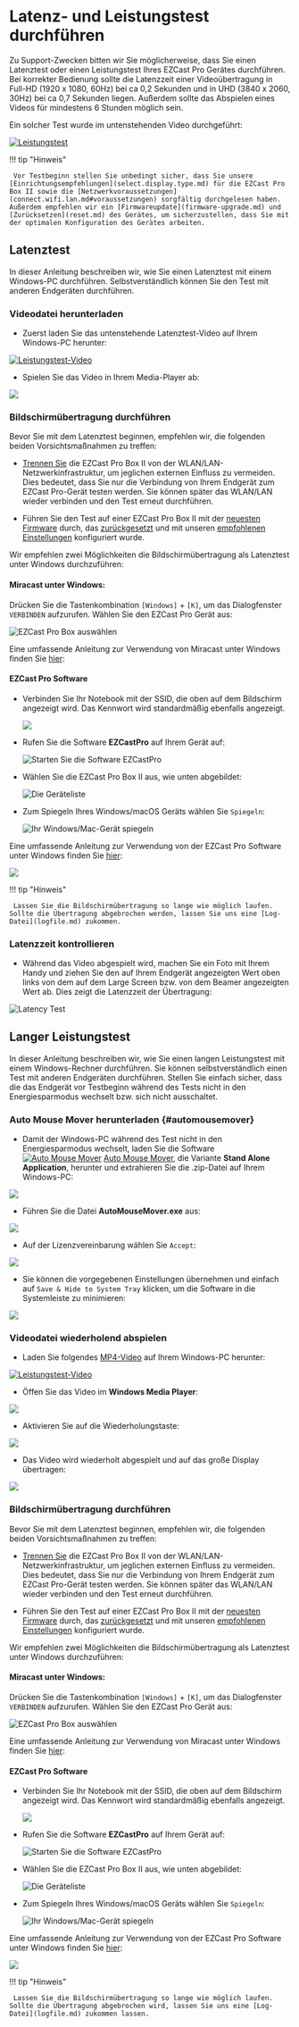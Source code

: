 # Latenz- und Leistungstest durchführen

Zu Support-Zwecken bitten wir Sie möglicherweise, dass Sie einen Latenztest oder einen Leistungstest Ihres EZCast Pro Gerätes durchführen. Bei korrekter Bedienung sollte die Latenzzeit einer Videoübertragung in Full-HD (1920 x 1080, 60Hz) bei ca 0,2 Sekunden und in UHD (3840 x 2060, 30Hz) bei ca 0,7 Sekunden liegen. Außerdem sollte das Abspielen eines Videos für mindestens 6 Stunden möglich sein.

Ein solcher Test wurde im untenstehenden Video durchgeführt:

[![Leistungstest](/assets/img/thumbnail.video.performancetest1.png)](https://assets.stueber.de/videos/latencetest.mp4)

!!! tip "Hinweis"

     Vor Testbeginn stellen Sie unbedingt sicher, dass Sie unsere [Einrichtungsempfehlungen](select.display.type.md) für die EZCast Pro Box II sowie die [Netzwerkvoraussetzungen](connect.wifi.lan.md#voraussetzungen) sorgfältig durchgelesen haben. Außerdem empfehlen wir ein [Firmwareupdate](firmware-upgrade.md) und [Zurücksetzen](reset.md) des Gerätes, um sicherzustellen, dass Sie mit der optimalen Konfiguration des Gerätes arbeiten.
	 
## Latenztest

In dieser Anleitung beschreiben wir, wie Sie einen Latenztest mit einem Windows-PC durchführen. Selbstverständlich können Sie den Test mit anderen Endgeräten durchführen.

### Videodatei herunterladen

* Zuerst laden Sie das untenstehende Latenztest-Video auf Ihrem Windows-PC herunter:

[![Leistungstest-Video](/assets/img/thumbnail.video.performancetest2.png)](https://assets.stueber.de/videos/performancetest.mp4)

* Spielen Sie das Video in Ihrem Media-Player ab:

![](/assets/img/video.open.in.mediaplayer.png)

### Bildschirmübertragung durchführen

Bevor Sie mit dem Latenztest beginnen, empfehlen wir, die folgenden beiden Vorsichtsmaßnahmen zu treffen:

* [Trennen Sie](connect.wifi.lan.md#vom-wlan-trennen) die EZCast Pro Box II von der WLAN/LAN-Netzwerkinfrastruktur, um jeglichen externen Einfluss zu vermeiden. Dies bedeutet, dass Sie nur die Verbindung von Ihrem Endgerät zum EZCast Pro-Gerät testen werden. Sie können später das WLAN/LAN wieder verbinden und den Test erneut durchführen.

* Führen Sie den Test auf einer EZCast Pro Box II mit der [neuesten Firmware](firmware-upgrade.md) durch, das [zurückgesetzt](reset.md) und mit unseren [empfohlenen Einstellungen](reset.md#recommendedsettings) konfiguriert wurde.
	 
Wir empfehlen zwei Möglichkeiten die Bildschirmübertragung als Latenztest unter Windows durchzuführen:

#### Miracast unter Windows: 

Drücken Sie die Tastenkombination `[Windows]` + `[K]`, um das Dialogfenster `VERBINDEN` aufzurufen. Wählen Sie den EZCast Pro Gerät aus:

![EZCast Pro Box auswählen](/assets/img/ProIIStick-Windows_Miracast_Select_Device.jpg)

Eine umfassende Anleitung zur Verwendung von Miracast unter Windows finden Sie [hier](miracast.md#miracast-auf-windows):

#### EZCast Pro Software

* Verbinden Sie Ihr Notebook mit der SSID, die oben auf dem Bildschirm angezeigt wird. Das Kennwort wird standardmäßig ebenfalls angezeigt.

	![](/assets/img/proII.notebook.direct.connect.png)

* Rufen Sie die Software **EZCastPro** auf Ihrem Gerät auf:

    ![Starten Sie die Software EZCastPro](/assets/img/EZCastPro_Start_Software.png)

* Wählen Sie die EZCast Pro Box II aus, wie unten abgebildet:

    ![Die Geräteliste](/assets/img/mac-windows_device-list.png)

* Zum Spiegeln Ihres Windows/macOS Geräts wählen Sie `Spiegeln`:

    ![Ihr Windows/Mac-Gerät spiegeln](/assets/img/mac-windows_mirror.png)

Eine umfassende Anleitung zur Verwendung von der EZCast Pro Software unter Windows finden Sie [hier](quickstart.md#b-erweiterte-funktion-ezcast-pro-software):

![](/assets/img/QSG-TypeC.Windows.png)

!!! tip "Hinweis"

     Lassen Sie die Bildschirmübertragung so lange wie möglich laufen. Sollte die Übertragung abgebrochen werden, lassen Sie uns eine [Log-Datei](logfile.md) zukommen.

### Latenzzeit kontrollieren

* Während das Video abgespielt wird, machen Sie ein Foto mit Ihrem Handy und ziehen Sie den auf Ihrem Endgerät angezeigten Wert oben links von dem auf dem Large Screen bzw. von dem Beamer angezeigten Wert ab. Dies zeigt die Latenzzeit der Übertragung:

![Latency Test](/assets/img/latency.test.png)

## Langer Leistungstest

In dieser Anleitung beschreiben wir, wie Sie einen langen Leistungstest mit einem Windows-Rechner durchführen. Sie können selbstverständlich einen Test mit anderen Endgeräten durchführen. Stellen Sie einfach sicher, dass die das Endgerät vor Testbeginn während des Tests nicht in den Energiesparmodus wechselt bzw. sich nicht ausschaltet.

### Auto Mouse Mover herunterladen {#automousemover}

* Damit der Windows-PC während des Test nicht in den Energiesparmodus wechselt, laden Sie die Software [![Auto Mouse Mover](/assets/img/automousemover.icon.png)](https://www.murgee.com/auto-mouse-mover/) [Auto Mouse Mover](https://www.murgee.com/auto-mouse-mover/), die Variante **Stand Alone Application**, herunter und extrahieren Sie die .zip-Datei auf Ihrem Windows-PC:

![](/assets/img/automousemover.extract.png)

* Führen Sie die Datei **AutoMouseMover.exe** aus:

![](/assets/img/AutoMouseMover.exe.png)

* Auf der Lizenzvereinbarung wählen Sie `Accept`:

![](/assets/img/automousemover.agreement.png)

* Sie können die vorgegebenen Einstellungen übernehmen und einfach auf `Save & Hide to System Tray` klicken, um die Software in die Systemleiste zu minimieren:

![](/assets/img/automousemove.settings.png)

### Videodatei wiederholend abspielen

* Laden Sie folgendes [MP4-Video](https://assets.stueber.de/videos/performancetest.mp4) auf Ihrem Windows-PC herunter:

[![Leistungstest-Video](/assets/img/thumbnail.video.performancetest2.png)](https://assets.stueber.de/videos/performancetest.mp4)

* Öffen Sie das Video im **Windows Media Player**: 

![](/assets/img/video.open.in.mediaplayer.png)

* Aktivieren Sie auf die Wiederholungstaste:

![](/assets/img/mediaplayer.repeat.png)

* Das Video wird wiederholt abgespielt und auf das große Display übertragen:

![](/assets/img/video.playing.png)

### Bildschirmübertragung durchführen

Bevor Sie mit dem Latenztest beginnen, empfehlen wir, die folgenden beiden Vorsichtsmaßnahmen zu treffen:

* [Trennen Sie](connect.wifi.lan.md#vom-wlan-trennen) die EZCast Pro Box II von der WLAN/LAN-Netzwerkinfrastruktur, um jeglichen externen Einfluss zu vermeiden. Dies bedeutet, dass Sie nur die Verbindung von Ihrem Endgerät zum EZCast Pro-Gerät testen werden. Sie können später das WLAN/LAN wieder verbinden und den Test erneut durchführen.

* Führen Sie den Test auf einer EZCast Pro Box II mit der [neuesten Firmware](firmware-upgrade.md) durch, das [zurückgesetzt](reset.md) und mit unseren [empfohlenen Einstellungen](reset.md#recommendedsettings) konfiguriert wurde.
	 
Wir empfehlen zwei Möglichkeiten die Bildschirmübertragung als Latenztest unter Windows durchzuführen:

#### Miracast unter Windows: 

Drücken Sie die Tastenkombination `[Windows]` + `[K]`, um das Dialogfenster `VERBINDEN` aufzurufen. Wählen Sie den EZCast Pro Gerät aus:

![EZCast Pro Box auswählen](/assets/img/ProIIStick-Windows_Miracast_Select_Device.jpg)

Eine umfassende Anleitung zur Verwendung von Miracast unter Windows finden Sie [hier](miracast.md#miracast-auf-windows):

#### EZCast Pro Software

* Verbinden Sie Ihr Notebook mit der SSID, die oben auf dem Bildschirm angezeigt wird. Das Kennwort wird standardmäßig ebenfalls angezeigt.

	![](/assets/img/proII.notebook.direct.connect.png)

* Rufen Sie die Software **EZCastPro** auf Ihrem Gerät auf:

    ![Starten Sie die Software EZCastPro](/assets/img/EZCastPro_Start_Software.png)

* Wählen Sie die EZCast Pro Box II aus, wie unten abgebildet:

    ![Die Geräteliste](/assets/img/mac-windows_device-list.png)

* Zum Spiegeln Ihres Windows/macOS Geräts wählen Sie `Spiegeln`:

    ![Ihr Windows/Mac-Gerät spiegeln](/assets/img/mac-windows_mirror.png)

Eine umfassende Anleitung zur Verwendung von der EZCast Pro Software unter Windows finden Sie [hier](quickstart.md#b-erweiterte-funktion-ezcast-pro-software):

![](/assets/img/QSG-TypeC.Windows.png)

!!! tip "Hinweis"

     Lassen Sie die Bildschirmübertragung so lange wie möglich laufen. Sollte die Übertragung abgebrochen wird, lassen Sie uns eine [Log-Datei](logfile.md) zukommen lassen.